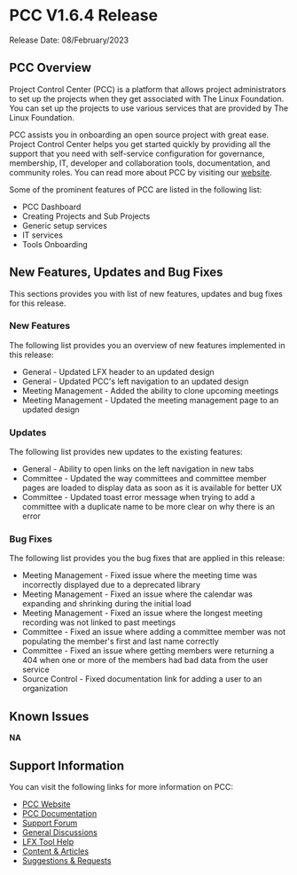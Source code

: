 # PCC V1.6.4 Release

Release Date: 08/February/2023

## PCC Overview

Project Control Center (PCC) is a platform that allows project administrators to set up the projects when they get associated with The Linux Foundation. You can set up the projects to use various services that are provided by The Linux Foundation.

PCC assists you in onboarding an open source project with great ease. Project Control Center helps you get started quickly by providing all the support that you need with self-service configuration for governance, membership, IT, developer and collaboration tools, documentation, and community roles. You can read more about PCC by visiting our [website](https://lfx.linuxfoundation.org/tools/project-control-center).

Some of the prominent features of PCC are listed in the following list:

* PCC Dashboard
* Creating Projects and Sub Projects
* Generic setup services
* IT services
* Tools Onboarding

## New Features, Updates and Bug Fixes

This sections provides you with list of new features, updates and bug fixes for this release.

### New Features

The following list provides you an overview of new features implemented in this release:

* General - Updated LFX header to an updated design
* General - Updated PCC's left navigation to an updated design
* Meeting Management - Added the ability to clone upcoming meetings
* Meeting Management - Updated the meeting management page to an updated design

### Updates

The following list provides new updates to the existing features:&#x20;

* General - Ability to open links on the left navigation in new tabs
* Committee - Updated the way committees and committee member pages are loaded to display data as soon as it is available for better UX
* Committee - Updated toast error message when trying to add a committee with a duplicate name to be more clear on why there is an error

### Bug Fixes

The following list provides you the bug fixes that are applied in this release:

* Meeting Management - Fixed issue where the meeting time was incorrectly displayed due to a deprecated library
* Meeting Management - Fixed an issue where the calendar was expanding and shrinking during the initial load
* Meeting Management - Fixed an issue where the longest meeting recording was not linked to past meetings
* Committee - Fixed an issue where adding a committee member was not populating the member's first and last name correctly
* Committee - Fixed an issue where getting members were returning a 404 when one or more of the members had bad data from the user service
* Source Control - Fixed documentation link for adding a user to an organization

## Known Issues <a href="#lfxprojectcontrolcenter-pcc-releasenotes-knownissues" id="lfxprojectcontrolcenter-pcc-releasenotes-knownissues"></a>

**NA**

## Support Information <a href="#lfxprojectcontrolcenter-pcc-releasenotes-supportinformation" id="lfxprojectcontrolcenter-pcc-releasenotes-supportinformation"></a>

You can visit the following links for more information on PCC:

* [PCC Website](https://lfx.linuxfoundation.org/tools/project-control-center)
* [PCC Documentation](https://docs.linuxfoundation.org/lfx/project-control-center-pre-release)
* [Support Forum](https://community.lfx.dev)
* [General Discussions](https://community.lfx.dev/c/lfx-general-discussion/72)
* [LFX Tool Help](https://community.lfx.dev/c/help/62)
* [Content & Articles](https://community.lfx.dev/c/content-articles/58)
* [Suggestions & Requests](https://community.lfx.dev/c/suggestion-box/70)
